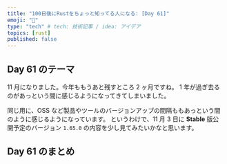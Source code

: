 ```yaml
---
title: "100日後にRustをちょっと知ってる人になる: [Day 61]"
emoji: "🦀"
type: "tech" # tech: 技術記事 / idea: アイデア
topics: [rust]
published: false
---
```

## Day 61 のテーマ

11 月になりました。今年ももうあと残すところ 2 ヶ月ですね。
1 年が過ぎ去るのがあっという間に感じるようになってきてしまいました。

同じ用に、OSS など製品やツールのバージョンアップの間隔ももあっという間のように感じるようになっています。
というわけで、11 月 3 日に **Stable** 版公開予定のバージョン `1.65.0` の内容を少し見てみたいかなと思います。



## Day 61 のまとめ

